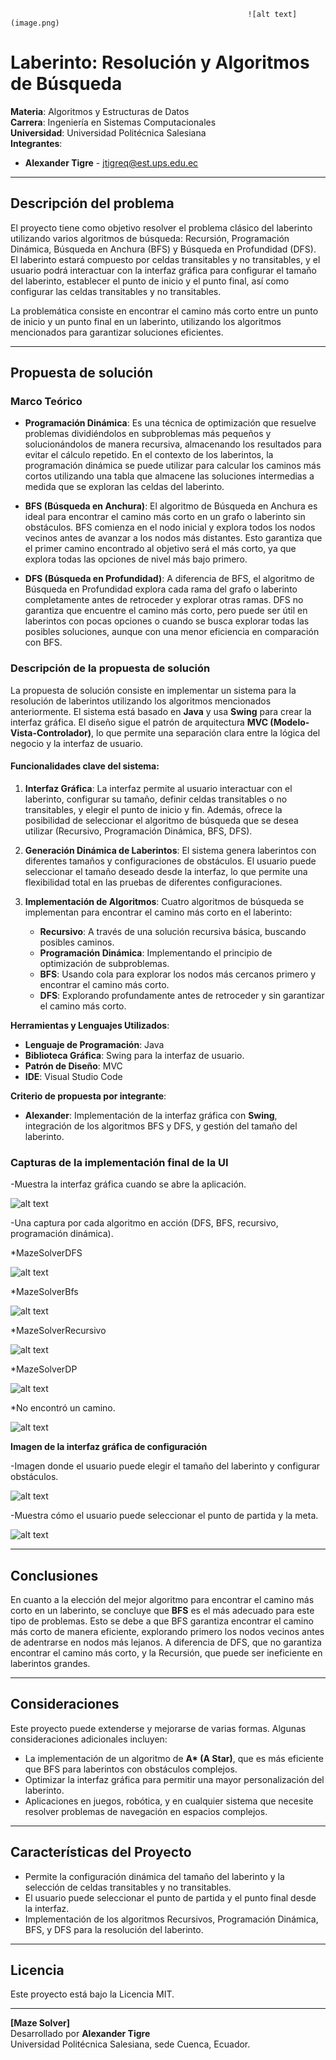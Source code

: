                                                          ![alt text](image.png)
# Laberinto: Resolución y Algoritmos de Búsqueda

**Materia**: Algoritmos y Estructuras de Datos  
**Carrera**: Ingeniería en Sistemas Computacionales  
**Universidad**: Universidad Politécnica Salesiana  
**Integrantes**:
- **Alexander Tigre** - jtigreq@est.ups.edu.ec  

---

## Descripción del problema

El proyecto tiene como objetivo resolver el problema clásico del laberinto utilizando varios algoritmos de búsqueda: Recursión, Programación Dinámica, Búsqueda en Anchura (BFS) y Búsqueda en Profundidad (DFS). El laberinto estará compuesto por celdas transitables y no transitables, y el usuario podrá interactuar con la interfaz gráfica para configurar el tamaño del laberinto, establecer el punto de inicio y el punto final, así como configurar las celdas transitables y no transitables.

La problemática consiste en encontrar el camino más corto entre un punto de inicio y un punto final en un laberinto, utilizando los algoritmos mencionados para garantizar soluciones eficientes.

---

## Propuesta de solución

### Marco Teórico

- **Programación Dinámica**: Es una técnica de optimización que resuelve problemas dividiéndolos en subproblemas más pequeños y solucionándolos de manera recursiva, almacenando los resultados para evitar el cálculo repetido. En el contexto de los laberintos, la programación dinámica se puede utilizar para calcular los caminos más cortos utilizando una tabla que almacene las soluciones intermedias a medida que se exploran las celdas del laberinto.

- **BFS (Búsqueda en Anchura)**: El algoritmo de Búsqueda en Anchura es ideal para encontrar el camino más corto en un grafo o laberinto sin obstáculos. BFS comienza en el nodo inicial y explora todos los nodos vecinos antes de avanzar a los nodos más distantes. Esto garantiza que el primer camino encontrado al objetivo será el más corto, ya que explora todas las opciones de nivel más bajo primero.

- **DFS (Búsqueda en Profundidad)**: A diferencia de BFS, el algoritmo de Búsqueda en Profundidad explora cada rama del grafo o laberinto completamente antes de retroceder y explorar otras ramas. DFS no garantiza que encuentre el camino más corto, pero puede ser útil en laberintos con pocas opciones o cuando se busca explorar todas las posibles soluciones, aunque con una menor eficiencia en comparación con BFS.

### Descripción de la propuesta de solución

La propuesta de solución consiste en implementar un sistema para la resolución de laberintos utilizando los algoritmos mencionados anteriormente. El sistema está basado en **Java** y usa **Swing** para crear la interfaz gráfica. El diseño sigue el patrón de arquitectura **MVC (Modelo-Vista-Controlador)**, lo que permite una separación clara entre la lógica del negocio y la interfaz de usuario.

#### Funcionalidades clave del sistema:

1. **Interfaz Gráfica**: La interfaz permite al usuario interactuar con el laberinto, configurar su tamaño, definir celdas transitables o no transitables, y elegir el punto de inicio y fin. Además, ofrece la posibilidad de seleccionar el algoritmo de búsqueda que se desea utilizar (Recursivo, Programación Dinámica, BFS, DFS).

2. **Generación Dinámica de Laberintos**: El sistema genera laberintos con diferentes tamaños y configuraciones de obstáculos. El usuario puede seleccionar el tamaño deseado desde la interfaz, lo que permite una flexibilidad total en las pruebas de diferentes configuraciones.

3. **Implementación de Algoritmos**: Cuatro algoritmos de búsqueda se implementan para encontrar el camino más corto en el laberinto:
   - **Recursivo**: A través de una solución recursiva básica, buscando posibles caminos.
   - **Programación Dinámica**: Implementando el principio de optimización de subproblemas.
   - **BFS**: Usando cola para explorar los nodos más cercanos primero y encontrar el camino más corto.
   - **DFS**: Explorando profundamente antes de retroceder y sin garantizar el camino más corto.


**Herramientas y Lenguajes Utilizados**:
- **Lenguaje de Programación**: Java
- **Biblioteca Gráfica**: Swing para la interfaz de usuario.
- **Patrón de Diseño**: MVC
- **IDE**: Visual Studio Code

**Criterio de propuesta por integrante**:
- **Alexander**: Implementación de la interfaz gráfica con **Swing**, integración de los algoritmos BFS y DFS, y gestión del tamaño del laberinto.

### Capturas de la implementación final de la UI

-Muestra la interfaz gráfica cuando se abre la aplicación.

![alt text](image-1.png)

-Una captura por cada algoritmo en acción (DFS, BFS, recursivo, programación dinámica).

*MazeSolverDFS

![alt text](image-5.png)

*MazeSolverBfs

![alt text](image-4.png)

*MazeSolverRecursivo

![alt text](image-2.png)

*MazeSolverDP

![alt text](image-3.png)

*No encontró un camino.

![alt text](image-6.png)

**Imagen de la interfaz gráfica de configuración**  

-Imagen donde el usuario puede elegir el tamaño del laberinto y configurar obstáculos.

![alt text](image-7.png)

-Muestra cómo el usuario puede seleccionar el punto de partida y la meta.

![alt text](image-8.png)

---

## Conclusiones

En cuanto a la elección del mejor algoritmo para encontrar el camino más corto en un laberinto, se concluye que **BFS** es el más adecuado para este tipo de problemas. Esto se debe a que BFS garantiza encontrar el camino más corto de manera eficiente, explorando primero los nodos vecinos antes de adentrarse en nodos más lejanos. A diferencia de DFS, que no garantiza encontrar el camino más corto, y la Recursión, que puede ser ineficiente en laberintos grandes.

---

## Consideraciones

Este proyecto puede extenderse y mejorarse de varias formas. Algunas consideraciones adicionales incluyen:
- La implementación de un algoritmo de **A\* (A Star)**, que es más eficiente que BFS para laberintos con obstáculos complejos.
- Optimizar la interfaz gráfica para permitir una mayor personalización del laberinto.
- Aplicaciones en juegos, robótica, y en cualquier sistema que necesite resolver problemas de navegación en espacios complejos.

---

## Características del Proyecto

- Permite la configuración dinámica del tamaño del laberinto y la selección de celdas transitables y no transitables.
- El usuario puede seleccionar el punto de partida y el punto final desde la interfaz.
- Implementación de los algoritmos Recursivos, Programación Dinámica, BFS, y DFS para la resolución del laberinto.

---

## Licencia

Este proyecto está bajo la Licencia MIT.

---

**[Maze Solver]**  
Desarrollado por **Alexander Tigre**   
Universidad Politécnica Salesiana, sede Cuenca, Ecuador.

